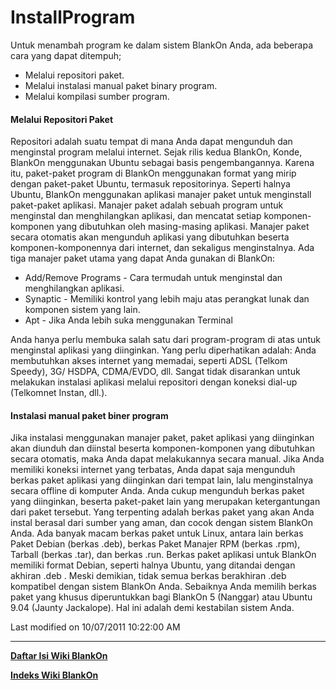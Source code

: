 # InstallProgram

Untuk menambah program ke dalam sistem BlankOn Anda, ada beberapa cara yang dapat ditempuh;
  * Melalui repositori paket.
  * Melalui instalasi manual paket binary program.
  * Melalui kompilasi sumber program.

#### Melalui Repositori Paket

Repositori adalah suatu tempat di mana Anda dapat mengunduh dan menginstal program melalui internet. Sejak rilis kedua BlankOn, Konde, BlankOn 
menggunakan Ubuntu sebagai basis pengembangannya. Karena itu, paket-paket program di BlankOn menggunakan format yang mirip dengan paket-paket Ubuntu, 
termasuk repositorinya. Seperti halnya Ubuntu, BlankOn menggunakan aplikasi manajer paket untuk menginstall paket-paket aplikasi. Manajer paket adalah 
sebuah program untuk menginstal dan menghilangkan aplikasi, dan mencatat setiap komponen-komponen yang dibutuhkan oleh masing-masing aplikasi. Manajer 
paket secara otomatis akan mengunduh aplikasi yang dibutuhkan beserta komponen-komponennya dari internet, dan sekaligus menginstalnya. Ada tiga 
manajer paket utama yang dapat Anda gunakan di BlankOn:
  * Add/Remove Programs - Cara termudah untuk menginstal dan menghilangkan aplikasi.
  * Synaptic - Memiliki kontrol yang lebih maju atas perangkat lunak dan komponen sistem yang lain.
  * Apt - Jika Anda lebih suka menggunakan Terminal

Anda hanya perlu membuka salah satu dari program-program di atas untuk menginstal aplikasi yang diinginkan. Yang perlu diperhatikan adalah: Anda 
membutuhkan akses internet yang memadai, seperti ADSL (Telkom Speedy), 3G/ HSDPA, CDMA/EVDO, dll. Sangat tidak disarankan untuk melakukan instalasi 
aplikasi melalui repositori dengan koneksi dial-up (Telkomnet Instan, dll.).

#### Instalasi manual paket biner program

Jika instalasi menggunakan manajer paket, paket aplikasi yang diinginkan akan diunduh dan diinstal beserta komponen-komponen yang dibutuhkan secara 
otomatis, maka Anda dapat melakukannya secara manual. Jika Anda memiliki koneksi internet yang terbatas, Anda dapat saja mengunduh berkas paket 
aplikasi yang diinginkan dari tempat lain, lalu menginstalnya secara offline di komputer Anda. Anda cukup mengunduh berkas paket yang diinginkan, 
beserta paket-paket lain yang merupakan ketergantungan dari paket tersebut. Yang terpenting adalah berkas paket yang akan Anda instal berasal dari 
sumber yang aman, dan cocok dengan sistem BlankOn Anda. Ada banyak macam berkas paket untuk Linux, antara lain berkas Paket Debian (berkas .deb), 
berkas Paket Manajer RPM (berkas .rpm), Tarball (berkas .tar), dan berkas .run. Berkas paket aplikasi untuk BlankOn memiliki format Debian, seperti 
halnya Ubuntu, yang ditandai dengan akhiran .deb . Meski demikian, tidak semua berkas berakhiran .deb kompatibel dengan sistem BlankOn Anda. Sebaiknya 
Anda memilih berkas paket yang khusus diperuntukkan bagi BlankOn 5 (Nanggar) atau Ubuntu 9.04 (Jaunty Jackalope). Hal ini adalah demi kestabilan 
sistem Anda.

 Last modified on 10/07/2011 10:22:00 AM

---
[**Daftar Isi Wiki BlankOn**](/wiki/DaftarIsi/index.html)
 
[**Indeks Wiki BlankOn**](/wiki/Indeks.html)



